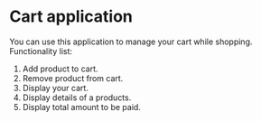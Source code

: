 # Cart application
You can use this application to manage your cart while shopping.
Functionality list:
1) Add product to cart.
2) Remove product from cart.
3) Display your cart.
4) Display details of a products.
5) Display total amount to be paid.

